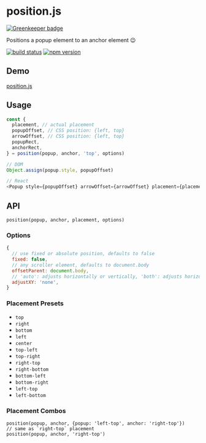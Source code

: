 # position.js

[![Greenkeeper badge](https://badges.greenkeeper.io/ambar/position.js.svg)](https://greenkeeper.io/)

Positions a popup element to an anchor element 😉

[![build status](https://img.shields.io/travis/ambar/position.js/master.svg?style=flat-square)](https://travis-ci.org/ambar/position.js)
[![npm version](https://img.shields.io/npm/v/position.js.svg?style=flat-square)](https://www.npmjs.com/package/position.js)


## Demo

[position.js](http://ambar.li/position.js/)

## Usage

```js
const {
  placement, // actual placement
  popupOffset, // CSS position: {left, top}
  arrowOffset, // CSS position: {left, top}
  popupRect,
  anchorRect,
} = position(popup, anchor, 'top', options)

// DOM
Object.assign(popup.style, popupOffset)

// React
<Popup style={popupOffset} arrowOffset={arrowOffset} placement={placement} />
```

## API

`position(popup, anchor, placement, options)`

### Options

```js
{
  // use fixed or absolute position, defaults to false
  fixed: false,
  // any scroller element, defaults to document.body
  offsetParent: document.body,
  // 'auto': adjusts horizontally or vertically, 'both': adjusts horizontally and vertically, defaults to 'none'
  adjustXY: 'none',
}
```

### Placement Presets

- `top`
- `right`
- `bottom`
- `left`
- `center`
- `top-left`
- `top-right`
- `right-top`
- `right-bottom`
- `bottom-left`
- `bottom-right`
- `left-top`
- `left-bottom`

### Placement Combos

```
position(popup, anchor, {popup: 'left-top', anchor: 'right-top'})
// same as `right-top` placement
position(popup, anchor, 'right-top')
```
